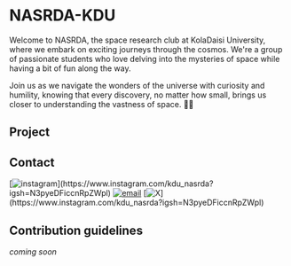# NASRDA-KDU

Welcome to NASRDA, the space research club at KolaDaisi University, where we embark on exciting journeys through the cosmos. We're a group of passionate students who love delving into the mysteries of space while having a bit of fun along the way.

Join us as we navigate the wonders of the universe with curiosity and humility, knowing that every discovery, no matter how small, brings us closer to understanding the vastness of space. 🌌🔭

## Project 

## Contact 
[![instagram]([![icons8-instagram-30](https://github.com/NARSDA-KDU/.github/assets/127853216/5d8d446d-7999-4017-88e2-a220ac9e30c1](https://icons8.com/icon/32309/instagram)))](https://www.instagram.com/kdu_nasrda?igsh=N3pyeDFiccnRpZWpl)
[![email](https://icons8.com/icon/60688/email)](https://www.instagram.com/kdu_nasrda?igsh=N3pyeDFiccnRpZWpl)
[![X]([https://icons8.com/icon/60688/email](https://icons8.com/icon/111057/x))](https://www.instagram.com/kdu_nasrda?igsh=N3pyeDFiccnRpZWpl)






## Contribution guidelines
*coming soon*




